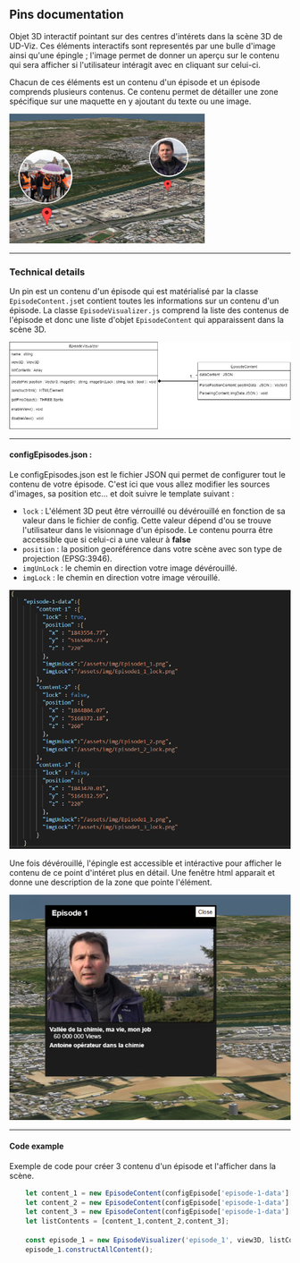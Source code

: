 ## Pins documentation 

Objet 3D interactif pointant sur des centres d'intérets dans la scène 3D de UD-Viz. 
Ces éléments interactifs sont representés par une bulle d'image ainsi qu'une épingle ; l'image permet de donner un aperçu sur le contenu qui sera afficher si l'utilisateur intéragit avec en cliquant sur celui-ci. 

Chacun de ces éléments est un contenu d'un épisode et un épisode comprends plusieurs contenus. Ce contenu permet de détailler une zone spécifique sur une maquette en y ajoutant du texte ou une image. 

<p float="left">
<img src="/doc/img/pinsCapture.PNG" alt="pins" width="350"/>
</p>

***

### Technical details

Un pin est un contenu d'un épisode qui est matérialisé par la classe ``` EpisodeContent.js ```et contient toutes les informations sur un contenu d'un épisode.  La classe ``` EpisodeVisualizer.js ``` comprend la liste des contenus de l'épisode et donc une liste d'objet ```EpisodeContent``` qui apparaissent dans la scène 3D.
<p float="left">
<img src="/doc/img/Episode Diagram.drawio.png" alt="pins" width="800"/>
</p>

***

#### configEpisodes.json :

Le configEpisodes.json est le fichier JSON qui permet de configurer tout le contenu de votre épisode. C'est ici que vous allez modifier les sources d'images, sa position etc... et doit suivre le template suivant :

 * `lock` : L'élément 3D peut être vérrouillé ou dévérouillé en fonction de sa valeur dans le fichier de config. Cette valeur dépend d'ou se trouve l'utilisateur dans le visionnage d'un épisode. Le contenu pourra être accessible que si celui-ci a une valeur à **false**
 *  `position` : la position georéférence dans votre scène avec son type de projection (EPSG:3946). 
 *  `imgUnLock` : le chemin en direction votre image dévérouillé.
 *  `imgLock` : le chemin en direction votre image vérouillé.


<p float="middle">
<img src="/doc/img/configEpisode.PNG" alt="pins" width="600"/>
</p>


Une fois dévérouillé, l'épingle est accessible et intéractive pour afficher le contenu de ce point d'intéret plus en détail. Une fenêtre html apparait et donne une description de la zone que pointe l'élément. 

<p float="middle">
<img src="/doc/img/episodeDetails.PNG" alt="pins" width="600"/>
</p>

***

#### Code example  
Exemple de code pour créer 3 contenu d'un épisode et l'afficher dans la scène.
```javascript
    let content_1 = new EpisodeContent(configEpisode['episode-1-data']['content-1']);
    let content_2 = new EpisodeContent(configEpisode['episode-1-data']['content-2']);
    let content_3 = new EpisodeContent(configEpisode['episode-1-data']['content-3']);
    let listContents = [content_1,content_2,content_3];
    
    const episode_1 = new EpisodeVisualizer('episode_1', view3D, listContents);  
    episode_1.constructAllContent();
```

